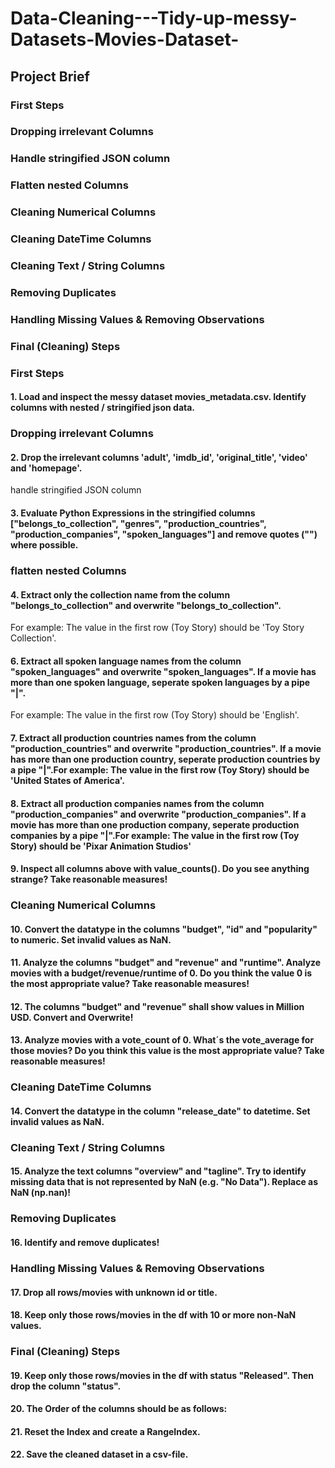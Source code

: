 # Data-Cleaning---Tidy-up-messy-Datasets-Movies-Dataset-

## Project Brief

### First Steps

### Dropping irrelevant Columns

### Handle stringified JSON column

### Flatten nested Columns

### Cleaning Numerical Columns

### Cleaning DateTime Columns

### Cleaning Text / String Columns

### Removing Duplicates

### Handling Missing Values & Removing Observations

### Final (Cleaning) Steps



### First Steps
#### 1.	Load and inspect the messy dataset movies_metadata.csv. Identify columns with nested / stringified json data.

### Dropping irrelevant Columns

#### 2.	Drop the irrelevant columns 'adult', 'imdb_id', 'original_title', 'video' and 'homepage'.
handle stringified JSON column

#### 3.	Evaluate Python Expressions in the stringified columns ["belongs_to_collection", "genres", "production_countries", "production_companies", "spoken_languages"] and remove quotes ("") where possible.

### flatten nested Columns

#### 4.	Extract only the collection name from the column "belongs_to_collection" and overwrite "belongs_to_collection".
For example: The value in the first row (Toy Story) should be 'Toy Story Collection'.

#### 6.	Extract all spoken language names from the column "spoken_languages" and overwrite "spoken_languages". If a movie has more than one spoken language, seperate spoken languages by a pipe "|".
For example: The value in the first row (Toy Story) should be 'English'.

#### 7.	Extract all production countries names from the column "production_countries" and overwrite "production_countries". If a movie has more than one production country, seperate production countries by a pipe "|".For example: The value in the first row (Toy Story) should be 'United States of America'.

#### 8.	Extract all production companies names from the column "production_companies" and overwrite "production_companies". If a movie has more than one production company, seperate production companies by a pipe "|".For example: The value in the first row (Toy Story) should be 'Pixar Animation Studios'

#### 9.	Inspect all columns above with value_counts(). Do you see anything strange? Take reasonable measures!

### Cleaning Numerical Columns

#### 10.	Convert the datatype in the columns "budget", "id" and "popularity" to numeric. Set invalid values as NaN.

#### 11.	Analyze the columns "budget" and "revenue" and "runtime". Analyze movies with a budget/revenue/runtime of 0. Do you think the value 0 is the most appropriate value? Take reasonable measures!

#### 12.	The columns "budget" and "revenue" shall show values in Million USD. Convert and Overwrite!

#### 13.	Analyze movies with a vote_count of 0. What´s the vote_average for those movies? Do you think this value is the most appropriate value? Take reasonable measures!

### Cleaning DateTime Columns

#### 14.	Convert the datatype in the column "release_date" to datetime. Set invalid values as NaN.

### Cleaning Text / String Columns

#### 15.	Analyze the text columns "overview" and "tagline". Try to identify missing data that is not represented by NaN (e.g. "No Data"). Replace as NaN (np.nan)!

### Removing Duplicates

#### 16.	Identify and remove duplicates!

### Handling Missing Values & Removing Observations

#### 17.	Drop all rows/movies with unknown id or title.

#### 18.	Keep only those rows/movies in the df with 10 or more non-NaN values.

### Final (Cleaning) Steps

#### 19.	Keep only those rows/movies in the df with status "Released". Then drop the column "status".

#### 20.	The Order of the columns should be as follows:

#### 21.	Reset the Index and create a RangeIndex.

#### 22.	Save the cleaned dataset in a csv-file.

